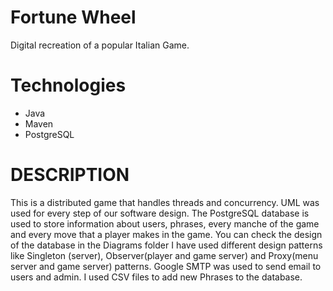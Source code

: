 # Fortune Wheel

Digital recreation of a popular Italian Game.

# Technologies
* Java
* Maven
* PostgreSQL

# DESCRIPTION

This is a distributed game that handles threads and concurrency.
UML was used for every step of our software design.
The PostgreSQL database is used to store information about users, phrases, every manche of the game and every move that a player makes in the game. You can check the design of the database in the Diagrams folder
I have used different design patterns like Singleton (server), Observer(player and game server) and Proxy(menu server and game server) patterns.
Google SMTP was used to send email to users and admin.
I used CSV files to add new Phrases to the database.
